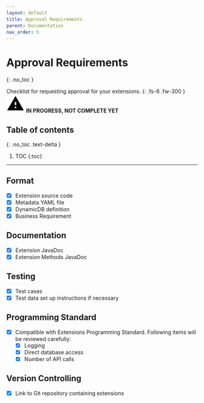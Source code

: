 ```yaml
---
layout: default
title: Approval Requirements
parent: Documentation
nav_order: 5
---
```


# Approval Requirements
{: .no_toc }

Checklist for requesting approval for your extensions.
{: .fs-6 .fw-300 }
![](/assets/images/warning-24px.svg) **️IN PROGRESS, NOT COMPLETE YET**

## Table of contents
{: .no_toc .text-delta }

1. TOC
{:toc}

---

## Format
- [x] Extension source code
- [x] Metadata YAML file
- [x] DynamicDB definition
- [x] Business Requirement

## Documentation
- [x] Extension JavaDoc
- [x] Extension Methods JavaDoc

## Testing
- [x] Test cases
- [x] Test data set up instructions if necessary

## Programming Standard
- [x] Compatible with Extensions Programming Standard. Following items will be reviewed carefully:
    - [x] Logging
    - [x] Direct database access
    - [x] Number of API calls

## Version Controlling
- [x] Link to Git repository containing extensions
